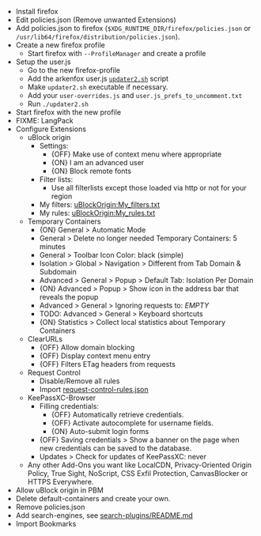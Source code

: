 
 - Install firefox
 - Edit policies.json (Remove unwanted Extensions)
 - Add policies.json to firefox (`$XDG_RUNTIME_DIR/firefox/policies.json` or `/usr/lib64/firefox/distribution/policies.json`).
 - Create a new firefox profile
   - Start firefox with `--ProfileManager` and create a profile
 - Setup the user.js
   - Go to the new firefox-profile
   - Add the arkenfox user.js [`updater2.sh`] script
   - Make `updater2.sh` executable if necessary.
   - Add your `user-overrides.js` and `user.js_prefs_to_uncomment.txt`
   - Run `./updater2.sh`
 - Start firefox with the new profile
 - FIXME: LangPack
 - Configure Extensions
   - uBlock origin
     - Settings:
       - {OFF} Make use of context menu where appropriate
       - {ON} I am an advanced user
       - {ON} Block remote fonts
     - Filter lists:
       - Use all filterlists except those loaded via http or not for your region
     - My filters: [uBlockOrigin:My_filters.txt]
     - My rules: [uBlockOrigin:My_rules.txt]
   - Temporary Containers
     - {ON} General > Automatic Mode
     - General > Delete no longer needed Temporary Containers: 5 minutes
     - General > Toolbar Icon Color: black (simple)
     - Isolation > Global > Navigation > Different from Tab Domain & Subdomain
     - Advanced > General > Popup > Default Tab: Isolation Per Domain
     - {ON} Advanced > Popup > Show icon in the address bar that reveals the popup
     - Advanced > General > Ignoring requests to: _EMPTY_
     - TODO: Advanced > General > Keyboard shortcuts 
     - {ON} Statistics > Collect local statistics about Temporary Containers
   - ClearURLs
     - {OFF} Allow domain blocking
     - {OFF} Display context menu entry
     - {OFF} Filters ETag headers from requests
   - Request Control
     - Disable/Remove all rules
     - Import [request-control-rules.json]
   - KeePassXC-Browser
     - Filling credentials:
       - {OFF} Automatically retrieve credentials.
       - {OFF} Activate autocomplete for username fields.
       - {ON} Auto-submit login forms
     - {OFF} Saving credentials > Show a banner on the page when new credentials can be saved to the database.
     - Updates > Check for updates of KeePassXC: never
   - Any other Add-Ons you want like LocalCDN, Privacy-Oriented Origin Policy, True Sight, NoScript, CSS Exfil Protection, CanvasBlocker or HTTPS Everywhere.
 - Allow uBlock origin in PBM
 - Delete default-containers and create your own.
 - Remove policies.json
 - Add search-engines, see [search-plugins/README.md]
 - Import Bookmarks

[`updater2.sh`]: assets/updater2.sh
[uBlockOrigin:My_filters.txt]: assets/uBlockOrigin:My_filters.txt
[uBlockOrigin:My_rules.txt]: assets/uBlockOrigin:My_rules.txt
[request-control-rules.json]: assets/request-control-rules.json
[search-plugins/README.md]: search-plugins/README.md
